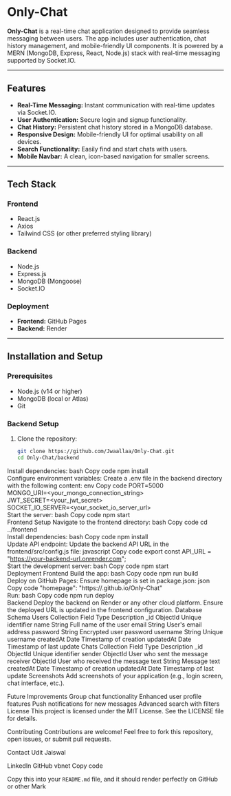# Only-Chat  

**Only-Chat** is a real-time chat application designed to provide seamless messaging between users. The app includes user authentication, chat history management, and mobile-friendly UI components. It is powered by a MERN (MongoDB, Express, React, Node.js) stack with real-time messaging supported by Socket.IO.  

---

## Features  

- **Real-Time Messaging:** Instant communication with real-time updates via Socket.IO.  
- **User Authentication:** Secure login and signup functionality.  
- **Chat History:** Persistent chat history stored in a MongoDB database.  
- **Responsive Design:** Mobile-friendly UI for optimal usability on all devices.  
- **Search Functionality:** Easily find and start chats with users.  
- **Mobile Navbar:** A clean, icon-based navigation for smaller screens.  

---

## Tech Stack  

### Frontend  
- React.js  
- Axios  
- Tailwind CSS (or other preferred styling library)  

### Backend  
- Node.js  
- Express.js  
- MongoDB (Mongoose)  
- Socket.IO  

### Deployment  
- **Frontend:** GitHub Pages  
- **Backend:** Render  

---

## Installation and Setup  

### Prerequisites  

- Node.js (v14 or higher)  
- MongoDB (local or Atlas)  
- Git  

### Backend Setup  

1. Clone the repository:  
   ```bash  
   git clone https://github.com/Jwaallaa/Only-Chat.git  
   cd Only-Chat/backend  
Install dependencies:
bash
Copy code
npm install  
Configure environment variables:
Create a .env file in the backend directory with the following content:
env
Copy code
PORT=5000  
MONGO_URI=<your_mongo_connection_string>  
JWT_SECRET=<your_jwt_secret>  
SOCKET_IO_SERVER=<your_socket_io_server_url>  
Start the server:
bash
Copy code
npm start  
Frontend Setup
Navigate to the frontend directory:
bash
Copy code
cd ../frontend  
Install dependencies:
bash
Copy code
npm install  
Update API endpoint:
Update the backend API URL in the frontend/src/config.js file:
javascript
Copy code
export const API_URL = "https://your-backend-url.onrender.com";  
Start the development server:
bash
Copy code
npm start  
Deployment
Frontend
Build the app:
bash
Copy code
npm run build  
Deploy on GitHub Pages:
Ensure homepage is set in package.json:
json
Copy code
"homepage": "https://<your-github-username>.github.io/Only-Chat"  
Run:
bash
Copy code
npm run deploy  
Backend
Deploy the backend on Render or any other cloud platform. Ensure the deployed URL is updated in the frontend configuration.
Database Schema
Users Collection
Field	Type	Description
_id	ObjectId	Unique identifier
name	String	Full name of the user
email	String	User's email address
password	String	Encrypted user password
username	String	Unique username
createdAt	Date	Timestamp of creation
updatedAt	Date	Timestamp of last update
Chats Collection
Field	Type	Description
_id	ObjectId	Unique identifier
sender	ObjectId	User who sent the message
receiver	ObjectId	User who received the message
text	String	Message text
createdAt	Date	Timestamp of creation
updatedAt	Date	Timestamp of last update
Screenshots
Add screenshots of your application (e.g., login screen, chat interface, etc.).

Future Improvements
Group chat functionality
Enhanced user profile features
Push notifications for new messages
Advanced search with filters
License
This project is licensed under the MIT License. See the LICENSE file for details.

Contributing
Contributions are welcome! Feel free to fork this repository, open issues, or submit pull requests.

Contact
Udit Jaiswal

LinkedIn
GitHub
vbnet
Copy code

Copy this into your `README.md` file, and it should render perfectly on GitHub or other Mark
